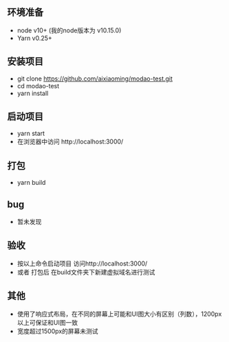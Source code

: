 ## 环境准备
- node v10+ (我的node版本为 v10.15.0)
- Yarn v0.25+

## 安装项目
- git clone https://github.com/aixiaoming/modao-test.git
- cd modao-test
- yarn install

## 启动项目
- yarn start
- 在浏览器中访问 http://localhost:3000/

## 打包
- yarn build

## bug
- 暂未发现

## 验收
- 按以上命令启动项目  访问http://localhost:3000/
- 或者 打包后 在build文件夹下新建虚拟域名进行测试

## 其他
- 使用了响应式布局，在不同的屏幕上可能和UI图大小有区别（列数），1200px以上可保证和UI图一致
- 宽度超过1500px的屏幕未测试